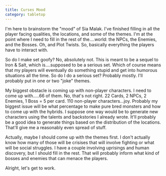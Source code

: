 ```yaml
---
title: Curses Mood
category: tabletop
---
```

I'm here to brainstorm the "mood" of Sia Malak. I've finished filling in all the player facing qualities, the locations, and some of the themes. I'm at the point where I need to fill in the rest of the....world: the NPCs, the Enemies, and the Bosses. Oh, and Plot Twists. So, basically everything the players have to interact with.

So do I make set goofy? No, absolutely not. This is meant to be a sequel to Iron & Salt, which is....supposed to be a serious set. Which of course means that my players will eventually do something stupid and get into humorous situations all the time. So do I do a serious set? Probably mostly. I'll probably put in one or two "joke" themes.

My biggest obstacle is coming up with non-player characters. I need to come up with.....66 of them. No, that's not right. 22 Cards, 2 NPCs, 2 Enemies, 1 Boss = 5 per card. 110 non-player characters...joy. Probably my biggest issue will be what percentage to make pure bred monsters and how to come up with the hybrids. I suppose one way would be to generate new characters using the talents and backstories I already wrote. It'll probably be a good idea to generate things based on the distribution of the locations. That'll give me a reasonably even spread of stuff.

Actually, maybe I should come up with the themes first. I don't actually know how many of those will be crisises that will involve fighting or what will be social struggles. I have a couple involving uprisings and human discovery, but I should fill in the rest. That will probably inform what kind of bosses and enemies that can menace the players.

Alright, let's get to work.
